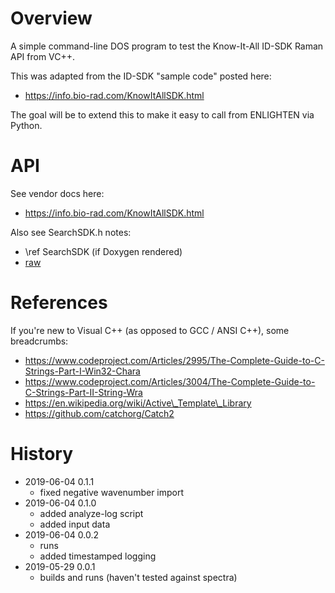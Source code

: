 # Overview

A simple command-line DOS program to test the Know-It-All ID-SDK Raman API from VC++.

This was adapted from the ID-SDK "sample code" posted here:

- https://info.bio-rad.com/KnowItAllSDK.html

The goal will be to extend this to make it easy to call from ENLIGHTEN via Python.

# API

See vendor docs here:

- https://info.bio-rad.com/KnowItAllSDK.html

Also see SearchSDK.h notes:

- \ref SearchSDK (if Doxygen rendered)
- [raw](KIAConsole/SearchSDK.h)

# References

If you're new to Visual C++ (as opposed to GCC / ANSI C++), some breadcrumbs:

- https://www.codeproject.com/Articles/2995/The-Complete-Guide-to-C-Strings-Part-I-Win32-Chara
- https://www.codeproject.com/Articles/3004/The-Complete-Guide-to-C-Strings-Part-II-String-Wra
- https://en.wikipedia.org/wiki/Active\_Template\_Library
- https://github.com/catchorg/Catch2

# History

- 2019-06-04 0.1.1
    - fixed negative wavenumber import
- 2019-06-04 0.1.0
    - added analyze-log script
    - added input data
- 2019-06-04 0.0.2
    - runs
    - added timestamped logging
- 2019-05-29 0.0.1
    - builds and runs (haven't tested against spectra)
